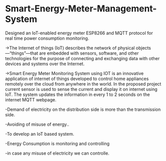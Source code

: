 # Smart-Energy-Meter-Management-System
Designed an IoT-enabled energy meter ESP8266 and MQTT protocol for real time power consumption monitoring.

->The Internet of things (IoT) describes the network of physical objects—“things”—that are embedded
with sensors, software, and other technologies for the purpose of connecting and exchanging data with other
devices and systems over the Internet.

->Smart Energy Meter Monitoring System using IOT is an innovative application of internet of things developed to control home
appliances remotely over the cloud from anywhere in the world. In the proposed project current sensor is
used to sense the current and display it on internet using IoT. The system updates the information in every
1 to 2 seconds on the internet MQTT webpage.

-Demand of electricity on the distribution side is more than the transmission side.

-Avoiding of misuse of energy..

-To develop an IoT based system.

-Energy Consumption is monitoring and controlling

-in case any misuse of electricity we can controlle.

